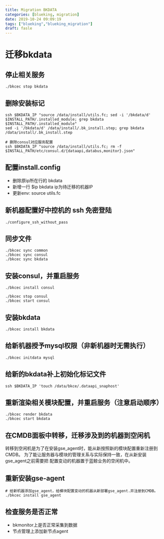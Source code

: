 ```yaml
---
title: Migration BKDATA
categories: [blueking, migration]
date: 2019-10-24 09:09:19
tags: ["blueking","blueking_migration"]
draft: fasle
---
```

# 迁移bkdata

## 停止相关服务

    ./bkcec stop bkdata

## 删除安装标记

    ssh $BKDATA_IP "source /data/install/utils.fc; sed -i '/bkdata/d' $INSTALL_PATH/.installed_module; grep bkdata $INSTALL_PATH/.installed_module"
    sed -i '/bkdata/d' /data/install/.bk_install.step; grep bkdata /data/install/.bk_install.step

    # 删除consul对应服务配置
    ssh $BKDATA_IP "source /data/install/utils.fc; rm -f $INSTALL_PATH/etc/consul.d/{dataapi,databus,monitor}.json"

## 配置install.config

- 删除原ip所在行的 bkdata
- 新增一行 $ip bkdata ip为待迁移的机器IP
- 更新env: source utils.fc

## 新机器配置好中控机的 ssh 免密登陆

    ./configure_ssh_without_pass

## 同步文件

    ./bkcec sync common
    ./bkcec sync consul
    ./bkcec sync bkdata

## 安装consul，并重启服务

    ./bkcec install consul
    
    ./bkcec stop consul
    ./bkcec start consul

## 安装bkdata

    ./bkcec install bkdata

## 给新机器授予mysql权限（非新机器时无需执行）

    ./bkcec initdata mysql

## 给新的bkdata补上初始化标记文件

    ssh $BKDATA_IP 'touch /data/bkce/.dataapi_snaphost'

## 重新渲染相关模块配置，并重启服务（注意启动顺序）

    ./bkcec render bkdata
    ./bkcec start bkdata

## 在CMDB面板中转移，迁移涉及到的机器到空闲机

转移到空闲机是为了在安装gse_agent时，能从新按照新的模块配置重新注册到CMDB。
为了能让服务器与模块的管理关系与实际保持一致，在从新安装gse_agent之前需要把
配置变动的机器置于蓝鲸业务的空闲机中。

## 重新安装gse-agent

    # 给新机器添加gse_agent，给模块配置变动的机器从新部署gse_agent.并注册到CMDB。
    ./bkcec install gse_agent

## 检查服务是否正常

- bkmonitor上是否正常采集到数据
- 节点管理上添加新节点agent
